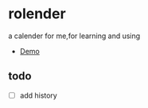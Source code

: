 # rolender
a calender for me,for learning and using
- [Demo](https://howthep.github.io/rolender/)
## todo
- [ ] add history
